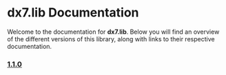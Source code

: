 # dx7.lib Documentation

Welcome to the documentation for **dx7.lib**. Below you will find an overview of the different versions of this library, along with links to their respective documentation.

### [1.1.0](./1.1.0/doc.md)
